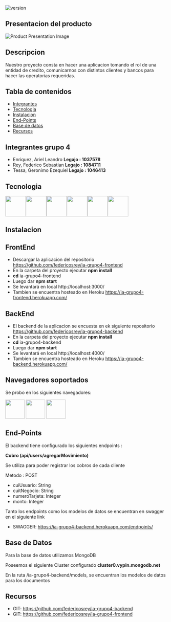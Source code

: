  ![version](https://img.shields.io/badge/version-1.0.0-blue.svg) 

## Presentacion del producto
![Product Presentation Image](https://i.ibb.co/TtMDY5Q/gipeylogo.png)

## Descripcion

<p>Nuestro proyecto consta en hacer una aplicacion tomando el rol de una entidad de credito, comunicarnos con distintos clientes y bancos para hacer las operatorias requeridas.</p>

## Tabla de contenidos

* [Integrantes](#Integrantes)
* [Tecnologia](#Tecnologia)
* [Instalacion](#Instalacion)
* [End-Points](#End-Points)
* [Base de datos](#Base-de-datos)
* [Recursos](#Recursos)


## Integrantes grupo 4

* Enriquez, Ariel Leandro               <b>Legajo : 1037578</b>
* Rey, Federico Sebastian               <b>Legajo : 1084711</b>
* Tessa, Geronimo Ezequiel              <b>Legajo : 1046413</b>

## Tecnologia

<img src="https://i.ibb.co/GR1VxFh/material-ui.png" width="64" height="64" /><img src="https://i.ibb.co/bsJMq4X/aps-504x498-small-transparent-pad-600x600-f8f8f8-u1.jpg" width="64" height="64" /><img src="https://i.ibb.co/8z4nT69/swagger-round.png" width="64" height="64" /><img src="https://i.ibb.co/gDdLc4Z/heroku.png" width="64" height="64" /><img src="https://github.com/creativetimofficial/public-assets/blob/master/logos/html-logo.jpg?raw=true" width="64" height="64" /><img src="https://github.com/creativetimofficial/public-assets/blob/master/logos/react-logo.jpg?raw=true" width="64" height="64" />

## Instalacion

## FrontEnd

* Descargar la aplicacion del repositorio https://github.com/federicosrey/ia-grupo4-frontend
* En la carpeta del proyecto ejecutar <b>npm install</b>
* <b>cd</b> ia-grupo4-frontend
* Luego dar <b>npm start</b>
* Se levantará en local http://localhost:3000/
* Tambien se encuentra hosteado en Heroku https://ia-grupo4-frontend.herokuapp.com/

## BackEnd

* El backend de la aplicacion se encuesta en ek siguiente repositorio https://github.com/federicosrey/ia-grupo4-backend
* En la carpeta del proyecto ejecutar <b>npm install</b>
* <b>cd</b> ia-grupo4-backend
* Luego dar <b>npm start</b>
* Se levantará en local http://localhost:4000/
* Tambien se encuentra hosteado en Heroku https://ia-grupo4-backend.herokuapp.com/

## Navegadores soportados

Se probo en los siguientes navegadores: 

<img src="https://github.com/creativetimofficial/public-assets/blob/master/logos/chrome-logo.png?raw=true" width="60" height="60"> <img src="https://raw.githubusercontent.com/creativetimofficial/public-assets/master/logos/firefox-logo.png" width="60" height="60"> <img src="https://raw.githubusercontent.com/creativetimofficial/public-assets/master/logos/opera-logo.png" width="60" height="60">

## End-Points

El backend tiene configurado los siguientes endpoints :

<b><p>Cobro (api/users/agregarMovimiento)</b></p>
<p>Se utiliza para poder registrar los cobros de cada cliente</p>
<p>Metodo : POST</p>

 * cuiUsuario: String
 * cuitNegocio: String
 * numeroTarjeta: Integer
 * monto: Integer

Tanto los endpoints como los modelos de datos se encuentran en swagger en el siguiente link

- SWAGGER: <https://ia-grupo4-backend.herokuapp.com/endpoints/>

## Base de Datos

<p>Para la base de datos utilizamos MongoDB</p>
<p>Poseemos el siguiente Cluster configurado <b>cluster0.vypin.mongodb.net</b></p>
<p>En la ruta /ia-grupo4-backend/models, se encuentran los modelos de datos para los documentos</p>

## Recursos

- GIT: <https://github.com/federicosrey/ia-grupo4-backend>
- GIT: <https://github.com/federicosrey/ia-grupo4-frontend>
